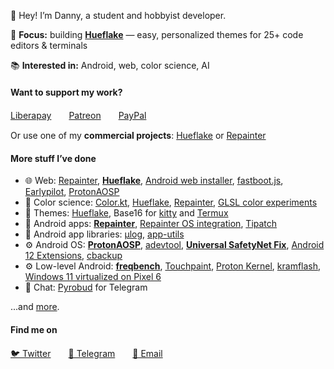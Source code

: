 👋 Hey! I’m Danny, a student and hobbyist developer.

🚀 **Focus:** building [**Hueflake**](https://hueflake.dev/?utm_source=github-profile) — easy, personalized themes for 25+ code editors & terminals

📚 **Interested in:** Android, web, color science, AI

#### Want to support my work?

[Liberapay](https://liberapay.com/kdrag0n/)　　[Patreon](https://patreon.com/kdrag0n)　　[PayPal](https://paypal.me/kdrag0ndonate)

Or use one of my **commercial projects**: [Hueflake](https://hueflake.dev/?utm_source=github-profile) or [Repainter](https://repainter.app/?utm_source=github-profile)

#### More stuff I’ve done

- 🌐 Web: [Repainter](https://repainter.app/?utm_source=github-profile), [**Hueflake**](https://hueflake.dev/?utm_source=github-profile), [Android web installer](https://github.com/kdrag0n/android-webinstall), [fastboot.js](https://github.com/kdrag0n/fastboot.js), [Earlypilot](https://github.com/kdrag0n/earlypilot), [ProtonAOSP](https://protonaosp.org/?utm_source=github-profile)
- 🌈 Color science: [Color.kt](https://github.com/kdrag0n/colorkt), [Hueflake](https://hueflake.dev/?utm_source=github-profile), [Repainter](https://repainter.app/?utm_source=github-profile), [GLSL color experiments](https://github.com/kdrag0n/glcolortest)
- 🎨 Themes: [Hueflake](https://hueflake.dev), Base16 for [kitty](https://github.com/kdrag0n/base16-kitty) and [Termux](https://github.com/kdrag0n/base16-termux)
- 📱 Android apps: [**Repainter**](https://repainter.app/play), [Repainter OS integration](https://github.com/kdrag0n/android_packages_apps_RepainterServicePriv), [Tipatch](https://github.com/kdrag0n/tipatch)
- 🧩 Android app libraries: [µlog](https://github.com/kdrag0n/ulog), [app-utils](https://github.com/kdrag0n/app-utils)
- ⚙️ Android OS: [**ProtonAOSP**](https://github.com/ProtonAOSP), [adevtool](https://github.com/kdrag0n/adevtool), [**Universal SafetyNet Fix**](https://github.com/kdrag0n/safetynet-fix), [Android 12 Extensions](https://github.com/kdrag0n/android12-extensions), [cbackup](https://github.com/kdrag0n/cbackup)
- ⚙️ Low-level Android: [**freqbench**](https://github.com/kdrag0n/freqbench), [Touchpaint](https://github.com/kdrag0n/touchpaint), [Proton Kernel](https://github.com/kdrag0n/proton_kernel_redbull), [kramflash](https://github.com/kdrag0n/kramflash), [Windows 11 virtualized on Pixel 6](https://twitter.com/kdrag0n/status/1492754683445669893)
- 💬 Chat: [Pyrobud](https://github.com/kdrag0n/pyrobud) for Telegram

...and [more](https://github.com/kdrag0n?tab=repositories&q=&type=source&language=&sort=).

#### Find me on

[🐦 Twitter](https://twitter.com/kdrag0n)　　[💬 Telegram](https://t.me/kdrag0n)　　[📧 Email](mailto:github.profile@kdrag0n.dev)
